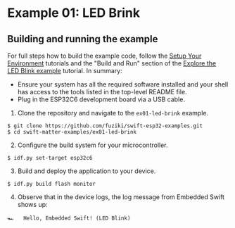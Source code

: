 # Example 01: LED Brink

## Building and running the example

For full steps how to build the example code, follow the [Setup Your Environment](https://apple.github.io/swift-embedded/swift-matter-examples/tutorials/tutorial-table-of-contents#setup-your-environment) tutorials and the "Build and Run" section of the [Explore the LED Blink example](https://apple.github.io/swift-matter-examples/tutorials/swiftmatterexamples/run-example-led-blink) tutorial. In summary:

- Ensure your system has all the required software installed and your shell has access to the tools listed in the top-level README file.
- Plug in the ESP32C6 development board via a USB cable.

1. Clone the repository and navigate to the `ex01-led-brink` example.
  ```shell
  $ git clone https://github.com/fuziki/swift-esp32-examples.git
  $ cd swift-matter-examples/ex01-led-brink
  ```

2. Configure the build system for your microcontroller.
  ```shell
  $ idf.py set-target esp32c6
  ```

3. Build and deploy the application to your device. 
  ```shell
  $ idf.py build flash monitor
  ```

4. Observe that in the device logs, the log message from Embedded Swift shows up:
  ```shell
  🏎️   Hello, Embedded Swift! (LED Blink)
  ```
